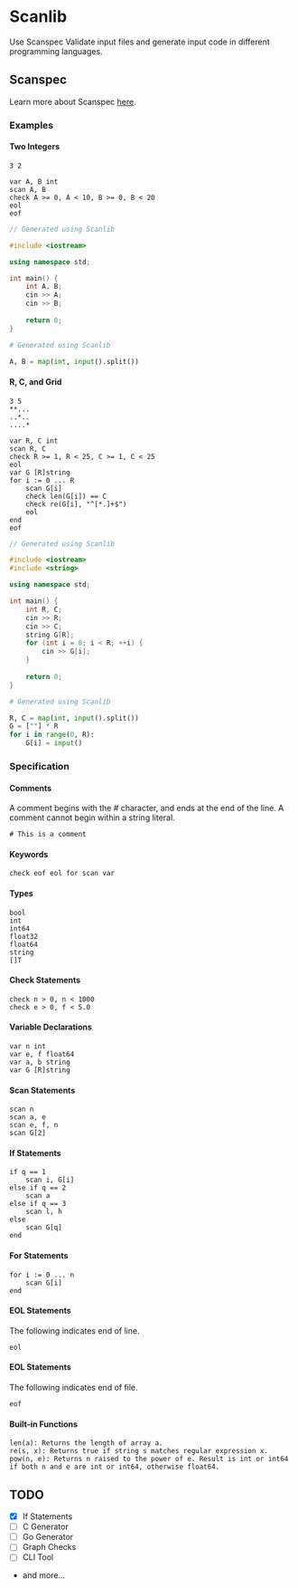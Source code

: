 # Scanlib

Use Scanspec Validate input files and generate input code in different programming languages.

## Scanspec

Learn more about Scanspec [here](https://help.toph.co/drafts/scanspec).

### Examples

#### Two Integers

```
3 2
```

```
var A, B int
scan A, B
check A >= 0, A < 10, B >= 0, B < 20
eol
eof
```

``` cpp
// Generated using Scanlib

#include <iostream>

using namespace std;

int main() {
	int A, B;
	cin >> A;
	cin >> B;
	
	return 0;
}
```

``` py
# Generated using Scanlib

A, B = map(int, input().split())
```

#### R, C, and Grid

```
3 5
**...
..*..
....*
```

```
var R, C int
scan R, C
check R >= 1, R < 25, C >= 1, C < 25
eol
var G [R]string
for i := 0 ... R
	scan G[i]
	check len(G[i]) == C
	check re(G[i], "^[*.]+$")
	eol
end
eof
```

``` cpp
// Generated using Scanlib

#include <iostream>
#include <string>

using namespace std;

int main() {
	int R, C;
	cin >> R;
	cin >> C;
	string G[R];
	for (int i = 0; i < R; ++i) {
		cin >> G[i];
	}
	
	return 0;
}
```

``` py
# Generated using Scanlib

R, C = map(int, input().split())
G = [""] * R
for i in range(0, R):
	G[i] = input()
```

### Specification

#### Comments

A comment begins with the # character, and ends at the end of the line. A comment cannot begin within a string literal.

```
# This is a comment
```

#### Keywords

```
check eof eol for scan var
```

#### Types

```
bool
int
int64
float32
float64
string
[]T
```

#### Check Statements

```
check n > 0, n < 1000
check e > 0, f < 5.0
```

#### Variable Declarations

```
var n int
var e, f float64
var a, b string
var G [R]string
```

#### Scan Statements

```
scan n
scan a, e
scan e, f, n
scan G[2]
```

#### If Statements

```
if q == 1
	scan i, G[i]
else if q == 2
	scan a
else if q == 3
	scan l, h
else
	scan G[q]
end
```

#### For Statements

```
for i := 0 ... n
	scan G[i]
end
```

#### EOL Statements

The following indicates end of line.

```
eol
```
#### EOL Statements

The following indicates end of file.

```
eof
```

#### Built-in Functions

```
len(a): Returns the length of array a.
re(s, x): Returns true if string s matches regular expression x.
pow(n, e): Returns n raised to the power of e. Result is int or int64 if both n and e are int or int64, otherwise float64.
```

## TODO

- [x] If Statements
- [ ] C Generator
- [ ] Go Generator
- [ ] Graph Checks
- [ ] CLI Tool
- and more...